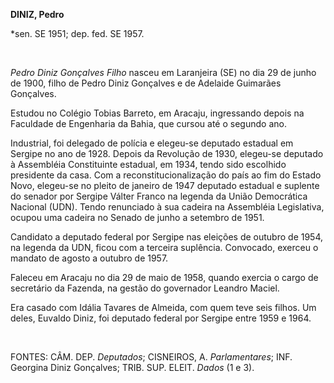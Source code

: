 **DINIZ, Pedro**

\*sen. SE 1951; dep. fed. SE 1957.

 

*Pedro Diniz Gonçalves Filho* nasceu em Laranjeira (SE) no dia 29 de
junho de 1900, filho de Pedro Diniz Gonçalves e de Adelaide Guimarães
Gonçalves.

Estudou no Colégio Tobias Barreto, em Aracaju, ingressando depois na
Faculdade de Engenharia da Bahia, que cursou até o segundo ano.

Industrial, foi delegado de polícia e elegeu-se deputado estadual em
Sergipe no ano de 1928. Depois da Revolução de 1930, elegeu-se deputado
à Assembléia Constituinte estadual, em 1934, tendo sido escolhido
presidente da casa. Com a reconstitucionalização do país ao fim do
Estado Novo, elegeu-se no pleito de janeiro de 1947 deputado estadual e
suplente do senador por Sergipe Válter Franco na legenda da União
Democrática Nacional (UDN). Tendo renunciado à sua cadeira na Assembléia
Legislativa, ocupou uma cadeira no Senado de junho a setembro de 1951.

Candidato a deputado federal por Sergipe nas eleições de outubro de
1954, na legenda da UDN, ficou com a terceira suplência. Convocado,
exerceu o mandato de agosto a outubro de 1957.

Faleceu em Aracaju no dia 29 de maio de 1958, quando exercia o cargo de
secretário da Fazenda, na gestão do governador Leandro Maciel.

Era casado com Idália Tavares de Almeida, com quem teve seis filhos. Um
deles, Euvaldo Diniz, foi deputado federal por Sergipe entre 1959 e
1964.

 

FONTES: CÂM. DEP. *Deputados*; CISNEIROS, A. *Parlamentares*; INF.
Georgina Diniz Gonçalves; TRIB. SUP. ELEIT. *Dados* (1 e 3).

 
